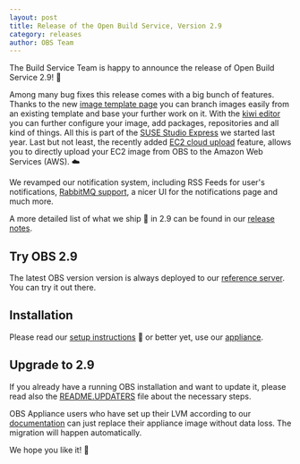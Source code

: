 ```yaml
---
layout: post
title: Release of the Open Build Service, Version 2.9
category: releases
author: OBS Team
---
```


The Build Service Team is happy to announce the release of Open Build Service 2.9! :tada:

Among many bug fixes this release comes with a big bunch of features.
Thanks to the new [image template page](http://openbuildservice.org/2017/05/11/new-image-templates-page/)
you can branch images easily from an existing template and base your further work on it.
With the [kiwi editor](http://openbuildservice.org/help/manuals/obs-best-practices/cha.obs.best-practices.webuiusage.html#kiwi_editor_how_to)
you can further configure your image, add packages, repositories and all kind of things. All this is part of the
[SUSE Studio Express](http://openbuildservice.org/2017/09/27/suse-studio-express/) we started last year.
Last but not least, the recently added [EC2 cloud upload]() feature, allows you to directly upload your EC2
image from OBS to the Amazon Web Services (AWS). :cloud:

We revamped our notification system, including RSS Feeds for user's notifications,
[RabbitMQ support](http://openbuildservice.org/2018/02/12/rabbitmq-integration/),
a nicer UI for the notifications page and much more.

A more detailed list of what we ship :ship: in 2.9 can be found in our
[release notes](https://github.com/openSUSE/open-build-service/blob/2.9/ReleaseNotes-2.9).

## Try OBS 2.9
The latest OBS version version is always deployed to our [reference server](https://build.opensuse.org). You can try it out there.

## Installation
Please read our [setup instructions](https://github.com/openSUSE/open-build-service/tree/2.9#installation) :memo:
or better yet, use our [appliance](http://openbuildservice.org/download/).

## Upgrade to 2.9
If you already have a running OBS installation and want to update it, please read also the
[README.UPDATERS](https://github.com/openSUSE/open-build-service/blob/2.9/dist/README.UPDATERS) file about the necessary steps.

OBS Appliance users who have set up their LVM according to our [documentation](http://openbuildservice.org/download/#appliance_config)
can just replace their appliance image without data loss. The migration will happen automatically.

We hope you like it! :green_heart:
